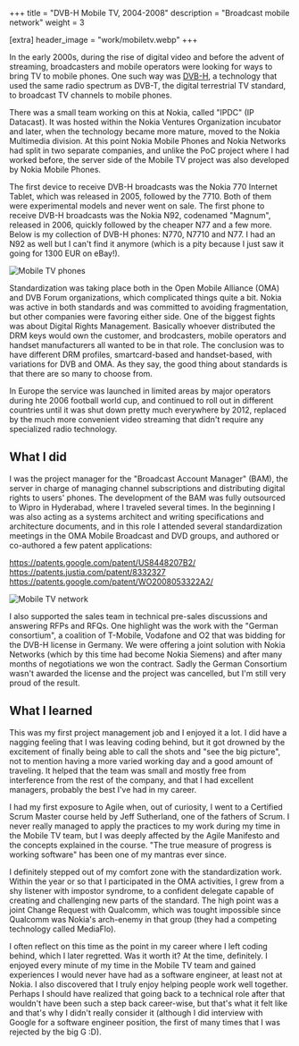 +++
title = "DVB-H Mobile TV, 2004-2008"
description = "Broadcast mobile network"
weight = 3

[extra]
header_image = "work/mobiletv.webp"
+++

In the early 2000s, during the rise of digital video and before the advent of streaming, broadcasters and mobile operators were looking for ways to bring TV to mobile phones. One such way was [DVB-H](https://en.wikipedia.org/wiki/DVB-H), a technology that used the same radio spectrum as DVB-T, the digital terrestrial TV standard, to broadcast TV channels to mobile phones.

There was a small team working on this at Nokia, called "IPDC" (IP Datacast). It was hosted within the Nokia Ventures Organization incubator and later, when the technology became more mature, moved to the Nokia Multimedia division. At this point Nokia Mobile Phones and Nokia Networks had split in two separate companies, and unlike the PoC project where I had worked before, the server side of the Mobile TV project was also developed by Nokia Mobile Phones.

The first device to receive DVB-H broadcasts was the Nokia 770 Internet Tablet, which was released in 2005, followed by the 7710. Both of them were experimental models and never went on sale. The first phone to receive DVB-H broadcasts was the Nokia N92, codenamed "Magnum", released in 2006, quickly followed by the cheaper N77 and a few more. Below is my collection of DVB-H phones: N770, N7710 and N77. I had an N92 as well but I can't find it anymore (which is a pity because I just saw it going for 1300 EUR on eBay!).

![Mobile TV phones](/work/tv-phones.jpg)

Standardization was taking place both in the Open Mobile Alliance (OMA) and DVB Forum organizations, which complicated things quite a bit. Nokia was active in both standards and was committed to avoiding fragmentation, but other companies were favoring either side. One of the biggest fights was about Digital Rights Management. Basically whoever distributed the DRM keys would own the customer, and brodcasters, mobile operators and handset manufacturers all wanted to be in that role. The conclusion was to have different DRM profiles, smartcard-based and handset-based, with variations for DVB and OMA. As they say, the good thing about standards is that there are so many to choose from.

In Europe the service was launched in limited areas by major operators during hte 2006 football world cup, and continued to roll out in different countries until it was shut down pretty much everywhere by 2012, replaced by the much more convenient video streaming that didn't require any specialized radio technology.

## What I did

I was the project manager for the "Broadcast Account Manager" (BAM), the server in charge of managing channel subscriptions and distributing digital rights to users' phones. The development of the BAM was fully outsourced to Wipro in Hyderabad, where I traveled several times. In the beginning I was also acting as a systems architect and writing specifications and architecture documents, and in this role I attended several standardization meetings in the OMA Mobile Broadcast and DVD groups, and authored or co-authored a few patent applications:

https://patents.google.com/patent/US8448207B2/
https://patents.justia.com/patent/8332327
https://patents.google.com/patent/WO2008053322A2/

![Mobile TV network](/work/MBS.png)

I also supported the sales team in technical pre-sales discussions and answering RFPs and RFQs. One highlight was the work with the "German consortium", a coalition of T-Mobile, Vodafone and O2 that was bidding for the DVB-H license in Germany. We were offering a joint solution with Nokia Networks (which by this time had become Nokia Siemens) and after many months of negotiations we won the contract. Sadly the German Consortium wasn't awarded the license and the project was cancelled, but I'm still very proud of the result.

## What I learned

This was my first project management job and I enjoyed it a lot. I did have a nagging feeling that I was leaving coding behind, but it got drowned by the excitement of finally being able to call the shots and "see the big picture", not to mention having a more varied working day and a good amount of traveling. It helped that the team was small and mostly free from interference from the rest of the company, and that I had excellent managers, probably the best I've had in my career.

I had my first exposure to Agile when, out of curiosity, I went to a Certified Scrum Master course held by Jeff Sutherland, one of the fathers of Scrum. I never really managed to apply the practices to my work during my time in the Mobile TV team, but I was deeply affected by the Agile Manifesto and the concepts explained in the course. "The true measure of progress is working software" has been one of my mantras ever since.

I definitely stepped out of my comfort zone with the standardization work. Within the year or so that I participated in the OMA activities, I grew from a shy listener with impostor syndrome, to a confident delegate capable of creating and challenging new parts of the standard. The high point was a joint Change Request with Qualcomm, which was tought impossible since Qualcomm was Nokia's arch-enemy in that group (they had a competing technology called MediaFlo).

I often reflect on this time as the point in my career where I left coding behind, which I later regretted. Was it worth it? At the time, definitely. I enjoyed every minute of my time in the Mobile TV team and gained experiences I would never have had as a software engineer, at least not at Nokia. I also discovered that I truly enjoy helping people work well together. Perhaps I should have realized that going back to a technical role after that wouldn't have been such a step back career-wise, but that's what it felt like and that's why I didn't really consider it (although I did interview with Google for a software engineer position, the first of many times that I was rejected by the big G :D).